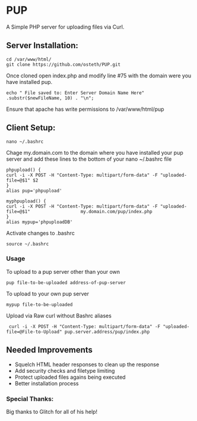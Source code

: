 # PUP

A Simple PHP server for uploading files via Curl.

## Server Installation:
	
    cd /var/www/html/
	git clone https://github.com/osteth/PUP.git

Once cloned open index.php and modify line #75 with the domain were you have installed pup.

	echo " File saved to: Enter Server Domain Name Here" .substr($newFileName, 10) . "\n";
Ensure that apache has write permissions to /var/www/html/pup
    
## Client Setup:
	nano ~/.bashrc
Chage my.domain.com to the domain where you have installed your pup server and add these lines to the bottom of your nano ~/.bashrc file
    
    phpupload() {
 	curl -i -X POST -H "Content-Type: multipart/form-data" -F "uploaded-file=@$1" $2
	}
	alias pup='phpupload'

	myphpupload() {
 	curl -i -X POST -H "Content-Type: multipart/form-data" -F "uploaded-file=@$1" 					my.domain.com/pup/index.php
	}
	alias mypup='phpuploadDB'
Activate changes to .bashrc
	
    source ~/.bashrc
    
### Usage

To upload to a pup server other than your own

	pup file-to-be-uploaded address-of-pup-server
  
To upload to your own pup server

    mypup file-to-be-uploaded

Upload via Raw curl without Bashrc aliases
	 
     curl -i -X POST -H "Content-Type: multipart/form-data" -F "uploaded-file=@File-to-Upload" pup.server.address/pup/index.php
     
## Needed Improvements

* Squelch HTML header responses to clean up the response
* Add security checks and filetype limiting
* Protect uploaded files agains being executed
* Better installation process

### Special Thanks:

Big thanks to Glitch for all of his help!